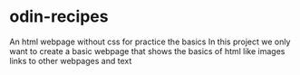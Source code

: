 # odin-recipes
An html webpage without css for practice the basics
In this project we only want to create a basic webpage that shows the basics of html like images links to other webpages and text
